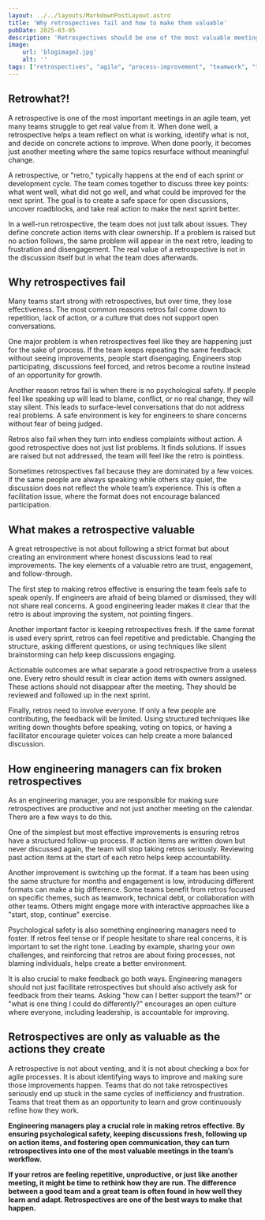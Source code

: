 ```yaml
---
layout: ../../layouts/MarkdownPostLayout.astro
title: 'Why retrospectives fail and how to make them valuable'
pubDate: 2025-03-05
description: 'Retrospectives should be one of the most valuable meetings in an agile team, but many teams struggle to make them effective. When done right, retros foster open discussions, lead to actionable improvements, and drive continuous growth.'
image:
    url: 'blogimage2.jpg'
    alt: ''
tags: ["retrospectives", "agile", "process-improvement", "teamwork", "transparency", "communication", "feedback", "growth", "learning", "ownership", "problem-solving", "team-culture", "facilitation", "leadership", "psychological-safety"]
---
```


## Retrowhat?!

A retrospective is one of the most important meetings in an agile team, yet many teams struggle to get real value from it. When done well, a retrospective helps a team reflect on what is working, identify what is not, and decide on concrete actions to improve. When done poorly, it becomes just another meeting where the same topics resurface without meaningful change.

A retrospective, or "retro," typically happens at the end of each sprint or development cycle. The team comes together to discuss three key points: what went well, what did not go well, and what could be improved for the next sprint. The goal is to create a safe space for open discussions, uncover roadblocks, and take real action to make the next sprint better.

In a well-run retrospective, the team does not just talk about issues. They define concrete action items with clear ownership. If a problem is raised but no action follows, the same problem will appear in the next retro, leading to frustration and disengagement. The real value of a retrospective is not in the discussion itself but in what the team does afterwards.

## Why retrospectives fail

Many teams start strong with retrospectives, but over time, they lose effectiveness. The most common reasons retros fail come down to repetition, lack of action, or a culture that does not support open conversations.

One major problem is when retrospectives feel like they are happening just for the sake of process. If the team keeps repeating the same feedback without seeing improvements, people start disengaging. Engineers stop participating, discussions feel forced, and retros become a routine instead of an opportunity for growth.

Another reason retros fail is when there is no psychological safety. If people feel like speaking up will lead to blame, conflict, or no real change, they will stay silent. This leads to surface-level conversations that do not address real problems. A safe environment is key for engineers to share concerns without fear of being judged.

Retros also fail when they turn into endless complaints without action. A good retrospective does not just list problems. It finds solutions. If issues are raised but not addressed, the team will feel like the retro is pointless.

Sometimes retrospectives fail because they are dominated by a few voices. If the same people are always speaking while others stay quiet, the discussion does not reflect the whole team’s experience. This is often a facilitation issue, where the format does not encourage balanced participation.

## What makes a retrospective valuable

A great retrospective is not about following a strict format but about creating an environment where honest discussions lead to real improvements. The key elements of a valuable retro are trust, engagement, and follow-through.

The first step to making retros effective is ensuring the team feels safe to speak openly. If engineers are afraid of being blamed or dismissed, they will not share real concerns. A good engineering leader makes it clear that the retro is about improving the system, not pointing fingers.

Another important factor is keeping retrospectives fresh. If the same format is used every sprint, retros can feel repetitive and predictable. Changing the structure, asking different questions, or using techniques like silent brainstorming can help keep discussions engaging.

Actionable outcomes are what separate a good retrospective from a useless one. Every retro should result in clear action items with owners assigned. These actions should not disappear after the meeting. They should be reviewed and followed up in the next sprint.

Finally, retros need to involve everyone. If only a few people are contributing, the feedback will be limited. Using structured techniques like writing down thoughts before speaking, voting on topics, or having a facilitator encourage quieter voices can help create a more balanced discussion.

## How engineering managers can fix broken retrospectives

As an engineering manager, you are responsible for making sure retrospectives are productive and not just another meeting on the calendar. There are a few ways to do this.

One of the simplest but most effective improvements is ensuring retros have a structured follow-up process. If action items are written down but never discussed again, the team will stop taking retros seriously. Reviewing past action items at the start of each retro helps keep accountability.

Another improvement is switching up the format. If a team has been using the same structure for months and engagement is low, introducing different formats can make a big difference. Some teams benefit from retros focused on specific themes, such as teamwork, technical debt, or collaboration with other teams. Others might engage more with interactive approaches like a "start, stop, continue" exercise.

Psychological safety is also something engineering managers need to foster. If retros feel tense or if people hesitate to share real concerns, it is important to set the right tone. Leading by example, sharing your own challenges, and reinforcing that retros are about fixing processes, not blaming individuals, helps create a better environment.

It is also crucial to make feedback go both ways. Engineering managers should not just facilitate retrospectives but should also actively ask for feedback from their teams. Asking "how can I better support the team?" or "what is one thing I could do differently?" encourages an open culture where everyone, including leadership, is accountable for improving.

## Retrospectives are only as valuable as the actions they create

A retrospective is not about venting, and it is not about checking a box for agile processes. It is about identifying ways to improve and making sure those improvements happen. Teams that do not take retrospectives seriously end up stuck in the same cycles of inefficiency and frustration. Teams that treat them as an opportunity to learn and grow continuously refine how they work.

**Engineering managers play a crucial role in making retros effective. By ensuring psychological safety, keeping discussions fresh, following up on action items, and fostering open communication, they can turn retrospectives into one of the most valuable meetings in the team’s workflow.**

**If your retros are feeling repetitive, unproductive, or just like another meeting, it might be time to rethink how they are run. The difference between a good team and a great team is often found in how well they learn and adapt. Retrospectives are one of the best ways to make that happen.**

